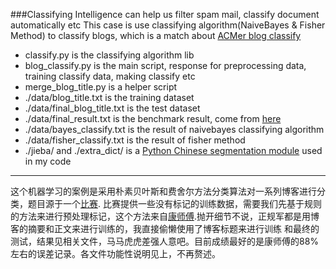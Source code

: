 ###Classifying Intelligence can help us filter spam mail, classify document automatically etc
This case is use classifying algorithm(NaiveBayes & Fisher Method) to classify blogs, which is a match about [ACMer blog classify](http://acmicpc.info/archives/1194)
* classify.py is the classifying algorithm lib
* blog_classify.py is the main script, response for preprocessing data, training classify data, making classify etc
* merge_blog_title.py is a helper script
* ./data/blog_title.txt is the training dataset
* ./data/final_blog_title.txt is the test dataset
* ./data/final_result.txt is the benchmark result, come from [here](http://blog.acmicpc.info/compare/result.html)
* ./data/bayes_classify.txt is the result of naivebayes classifying algorithm
* ./data/fisher_classify.txt is the result of fisher method 
* ./jieba/ and ./extra_dict/ is a [Python Chinese segmentation module](https://github.com/fxsjy/jieba) used in my code

___

这个机器学习的案例是采用朴素贝叶斯和费舍尔方法分类算法对一系列博客进行分类，题目源于一个[比赛](http://acmicpc.info/archives/1194).
比赛提供一些没有标记的训练数据，需要我们先基于规则的方法来进行预处理标记，这个方法来自[康师傅](http://www.bottomcoder.ru/wordpress/archives/78#comment-136).抛开细节不说，正规军都是用博客的摘要和正文来进行训练的，我直接偷懒使用了博客标题来进行训练
和最终的测试，结果见相关文件，马马虎虎差强人意吧。目前成绩最好的是康师傅的88%左右的误差记录。各文件功能性说明见上，不再赘述。
